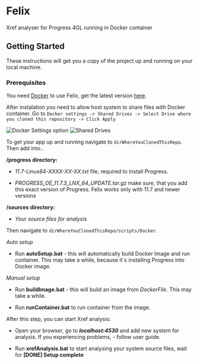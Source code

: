 # Felix 
Xref analyser for Progress 4GL running in Docker container

## Getting Started
These instructions will get you a copy of the project up and running on your local machine.

### Prerequisites
You need [Docker](https://store.docker.com/editions/community/docker-ce-desktop-windows) to use Felix, get the latest version [here](https://store.docker.com/editions/community/docker-ce-desktop-windows).

After instalation you need to allow host system to share files with Docker container. 
Go to ```Docker settings -> Shared Drives -> Select Drive where you cloned this repository -> Click Apply```


![Docker Settings option](http://www.part.lt/img/9dc8069e06747189197d8d53e30318d1373.png)
![Shared Drives](http://www.part.lt/img/89af75684eabbad66f2eece2dd41bade640.png)

To get your app up and running navigate to ```dirWhereYouClonedThisRepo```. Then add into..

**/progress directory:**

- *11.7-Linux64-XXXX-XX-XX.txt* file, required to install Progress. 

- *PROGRESS_OE_11.7.3_LNX_64_UPDATE.tar.gz* make sure, that you add this exact version of Progress. Felix works only with 11.7 and newer versions

**/sources directory:**

- *Your source files for analysis*

Then navigate to ```dirWhereYouClonedThisRepo/scripts/Docker```.

*Auto setup*
- Run **autoSetup.bat** - this will automatically build Docker Image and run container. This may take a while, because 
it`s installing Progress into Docker image.

*Manual setup*

- Run **buildImage.bat** - this will build an image from *DockerFile*. This may take a while.

- Run **runContainer.bat** to run container from the image.

After this step, you can start Xref analysis:

- Open your browser, go to ***localhost:4530*** and add new system for analysis. If you experiencing problems, - follow user guide. 

- Run **xrefAnalysis.bat** to start analysing your system source files, wait for **[DONE] Setup complete**
